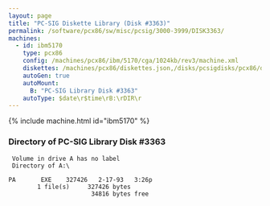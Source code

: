 ```yaml
---
layout: page
title: "PC-SIG Diskette Library (Disk #3363)"
permalink: /software/pcx86/sw/misc/pcsig/3000-3999/DISK3363/
machines:
  - id: ibm5170
    type: pcx86
    config: /machines/pcx86/ibm/5170/cga/1024kb/rev3/machine.xml
    diskettes: /machines/pcx86/diskettes.json,/disks/pcsigdisks/pcx86/diskettes.json
    autoGen: true
    autoMount:
      B: "PC-SIG Library Disk #3363"
    autoType: $date\r$time\rB:\rDIR\r
---
```


{% include machine.html id="ibm5170" %}

### Directory of PC-SIG Library Disk #3363

     Volume in drive A has no label
     Directory of A:\

    PA       EXE    327426   2-17-93   3:26p
            1 file(s)     327426 bytes
                           34816 bytes free
